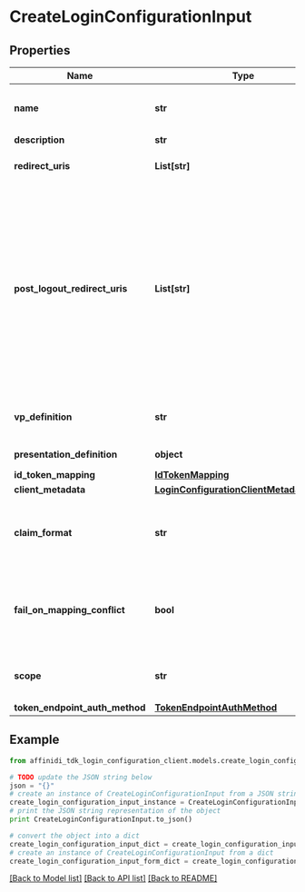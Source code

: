 # CreateLoginConfigurationInput

## Properties

| Name                           | Type                                                                                  | Description                                                                                                                                                                                                     | Notes                        |
| ------------------------------ | ------------------------------------------------------------------------------------- | --------------------------------------------------------------------------------------------------------------------------------------------------------------------------------------------------------------- | ---------------------------- |
| **name**                       | **str**                                                                               | User defined login configuration name                                                                                                                                                                           |
| **description**                | **str**                                                                               |                                                                                                                                                                                                                 | [optional]                   |
| **redirect_uris**              | **List[str]**                                                                         | OAuth 2.0 Redirect URIs                                                                                                                                                                                         |
| **post_logout_redirect_uris**  | **List[str]**                                                                         | Post Logout Redirect URIs, Used to redirect the user&#39;s browser to a specified URL after the logout process is complete. Must match the domain, port, scheme of at least one of the registered redirect URIs | [optional]                   |
| **vp_definition**              | **str**                                                                               | VP definition in JSON stringify format                                                                                                                                                                          | [optional]                   |
| **presentation_definition**    | **object**                                                                            | Presentation Definition                                                                                                                                                                                         | [optional]                   |
| **id_token_mapping**           | [**IdTokenMapping**](IdTokenMapping.md)                                               |                                                                                                                                                                                                                 | [optional]                   |
| **client_metadata**            | [**LoginConfigurationClientMetadataInput**](LoginConfigurationClientMetadataInput.md) |                                                                                                                                                                                                                 | [optional]                   |
| **claim_format**               | **str**                                                                               | ID token claims output format. Default is array.                                                                                                                                                                | [optional]                   |
| **fail_on_mapping_conflict**   | **bool**                                                                              | Interrupts login process if duplications of data fields names will be found                                                                                                                                     | [optional] [default to True] |
| **scope**                      | **str**                                                                               | List of groups separated by space                                                                                                                                                                               | [optional]                   |
| **token_endpoint_auth_method** | [**TokenEndpointAuthMethod**](TokenEndpointAuthMethod.md)                             |                                                                                                                                                                                                                 | [optional]                   |

## Example

```python
from affinidi_tdk_login_configuration_client.models.create_login_configuration_input import CreateLoginConfigurationInput

# TODO update the JSON string below
json = "{}"
# create an instance of CreateLoginConfigurationInput from a JSON string
create_login_configuration_input_instance = CreateLoginConfigurationInput.from_json(json)
# print the JSON string representation of the object
print CreateLoginConfigurationInput.to_json()

# convert the object into a dict
create_login_configuration_input_dict = create_login_configuration_input_instance.to_dict()
# create an instance of CreateLoginConfigurationInput from a dict
create_login_configuration_input_form_dict = create_login_configuration_input.from_dict(create_login_configuration_input_dict)
```

[[Back to Model list]](../README.md#documentation-for-models) [[Back to API list]](../README.md#documentation-for-api-endpoints) [[Back to README]](../README.md)
